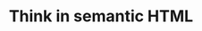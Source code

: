 ---
layout: untitled-a11y-guide-section
chapter: Know the technology
order: 1
title: Think in semantic HTML
---